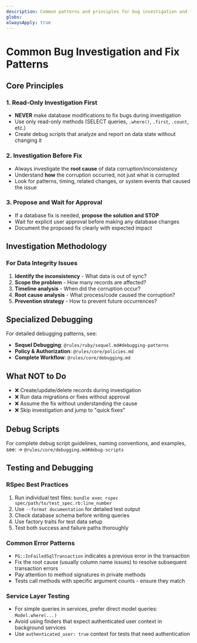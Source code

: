 ```yaml
---
description: Common patterns and principles for bug investigation and fixing
globs:
alwaysApply: true
---
```


# Common Bug Investigation and Fix Patterns

## Core Principles

### 1. Read-Only Investigation First

- **NEVER** make database modifications to fix bugs during investigation
- Use only read-only methods (SELECT queries, `.where()`, `.first`, `.count`, etc.)
- Create debug scripts that analyze and report on data state without changing it

### 2. Investigation Before Fix

- Always investigate the **root cause** of data corruption/inconsistency
- Understand **how** the corruption occurred, not just what is corrupted
- Look for patterns, timing, related changes, or system events that caused the issue

### 3. Propose and Wait for Approval

- If a database fix is needed, **propose the solution and STOP**
- Wait for explicit user approval before making any database changes
- Document the proposed fix clearly with expected impact

## Investigation Methodology

### For Data Integrity Issues

1. **Identify the inconsistency** - What data is out of sync?
2. **Scope the problem** - How many records are affected?
3. **Timeline analysis** - When did the corruption occur?
4. **Root cause analysis** - What process/code caused the corruption?
5. **Prevention strategy** - How to prevent future occurrences?

## Specialized Debugging

For detailed debugging patterns, see:

- **Sequel Debugging**: `@rules/ruby/sequel.md#debugging-patterns`
- **Policy & Authorization**: `@rules/core/policies.md`
- **Complete Workflow**: `@rules/core/debugging.md`

## What NOT to Do

- ❌ Create/update/delete records during investigation
- ❌ Run data migrations or fixes without approval
- ❌ Assume the fix without understanding the cause
- ❌ Skip investigation and jump to "quick fixes"

## Debug Scripts

For complete debug script guidelines, naming conventions, and examples, see:
→ `@rules/core/debugging.md#debug-scripts`

## Testing and Debugging

### RSpec Best Practices

1. Run individual test files: `bundle exec rspec spec/path/to/test_spec.rb:line_number`
2. Use `--format documentation` for detailed test output
3. Check database schema before writing queries
4. Use factory traits for test data setup
5. Test both success and failure paths thoroughly

### Common Error Patterns

- `PG::InFailedSqlTransaction` indicates a previous error in the transaction
- Fix the root cause (usually column name issues) to resolve subsequent transaction errors
- Pay attention to method signatures in private methods
- Tests call methods with specific argument counts - ensure they match

### Service Layer Testing

- For simple queries in services, prefer direct model queries: `Model.where(...)`
- Avoid using finders that expect authenticated user context in background services
- Use `authenticated_user: true` context for tests that need authentication
